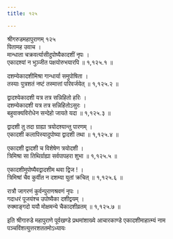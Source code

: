 ```yaml
---
title: १२५

---
```

श्रीगरुडमहापुराणम् १२५  
पितामह उवाच ।  
मान्धाता चक्रवर्त्यासीदुपोष्यैकादशीं नृपः ।  
एकादश्यां न भुञ्जीत पक्षयोरुभयारपि ॥ १,१२५.१ ॥  
  
दशम्येकादशीमिश्रा गान्धार्या समुपोषिता ।  
तस्याः पुत्रशतं नष्टं तस्मात्तां परिवर्जयेत् ॥ १,१२५.२ ॥  
  
द्वादश्येकादशी यत्र तत्र सन्निहितो हरिः ।  
दशम्येकादशी यत्र तत्र सन्निहितोऽसुरः ।  
बहुवाक्यविरोधेन सन्देहो जायते यदा ॥ १,१२५.३ ॥  
  
द्वादशी तु तदा ग्राह्या त्रयोदश्यान्तु पारणम् ।  
एकादशी कलापिस्यादुपोष्या द्वादशी तथा ॥ १,१२५.४ ॥  
  
एकादशी द्वादशी च विशेषेण त्रयोदशी ।  
त्रिमिश्रा सा तिथिर्ग्राह्या सर्वपापहरा शुभा ॥ १,१२५.५ ॥  
  
एकादशीमुपोष्यैवद्वादशीम थवा द्विज ! ।  
त्रिमिश्रां चैव कुर्वीत न दशम्या युतां क्रचित् ॥ १,१२५.६ ॥  
  
रात्रौ जागरणं कुर्वन्पुराणश्रवणं नृपः ।  
गदाधरं पूजयंश्च उपोष्यैका दशीद्वयम् ।  
रुक्माङ्गदो ययौ मोक्षमन्ये चैकादशीव्रतम् ॥ १,१२५.७ ॥  
  
इति श्रीगारुडे महापुराणे पूर्वखण्डे प्रथमांशाख्ये आचारकाण्डे एकादशीमाहात्म्यं नाम पञ्चविंशत्युत्तरशततमोऽध्यायः